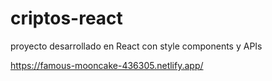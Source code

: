 # criptos-react
proyecto desarrollado en React con style components y APIs

https://famous-mooncake-436305.netlify.app/
